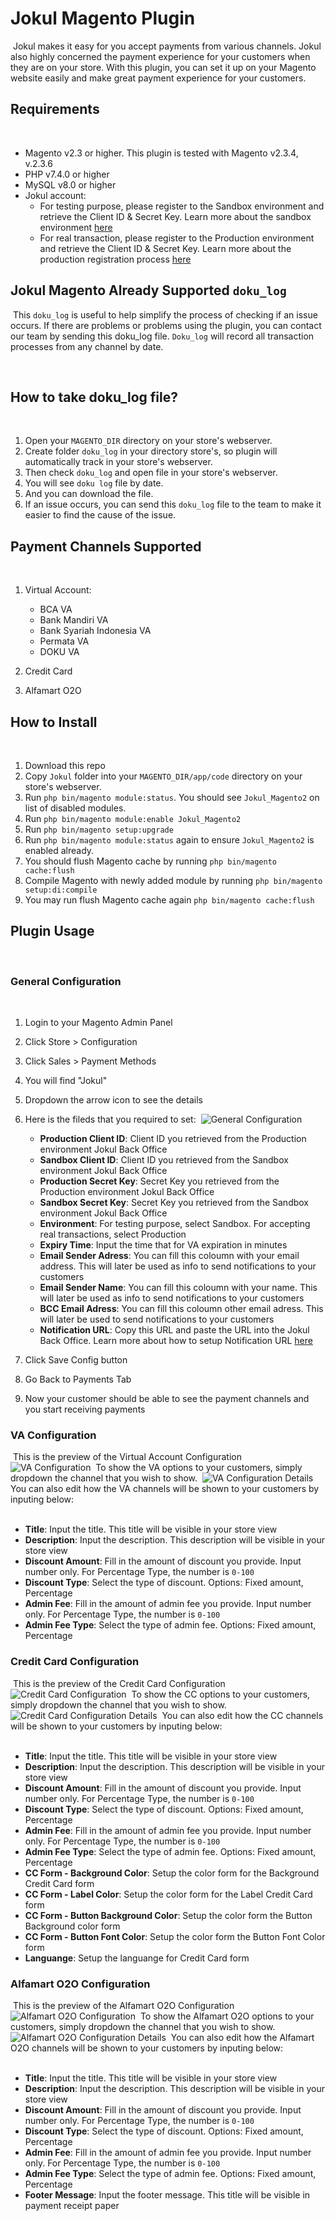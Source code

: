 # Jokul Magento Plugin
​
Jokul makes it easy for you accept payments from various channels. Jokul also highly concerned the payment experience for your customers when they are on your store. With this plugin, you can set it up on your Magento website easily and make great payment experience for your customers.
​
## Requirements
​
- Magento v2.3 or higher. This plugin is tested with Magento v2.3.4, v.2.3.6
- PHP v7.4.0 or higher
- MySQL v8.0 or higher
- Jokul account:
    - For testing purpose, please register to the Sandbox environment and retrieve the Client ID & Secret Key. Learn more about the sandbox environment [here](https://jokul.doku.com/docs/docs/getting-started/explore-sandbox)
    - For real transaction, please register to the Production environment and retrieve the Client ID & Secret Key. Learn more about the production registration process [here](https://jokul.doku.com/docs/docs/getting-started/register-user)

## Jokul Magento Already Supported `doku_log`
​
This `doku_log` is useful to help simplify the process of checking if an issue occurs. If there are problems or problems using the plugin, you can contact our team by sending this doku_log file. `Doku_log` will record all transaction processes from any channel by date.

​
## How to take doku_log file?
​
1. Open your `MAGENTO_DIR` directory on your store's webserver.
2. Create folder `doku_log` in your directory store's, so plugin will automatically track in your store's webserver.
3. Then check `doku_log` and open file in your store's webserver.
4. You will see `doku log` file by date.
5. And you can download the file. 
6. If an issue occurs, you can send this `doku_log` file to the team to make it easier to find the cause of the issue.


## Payment Channels Supported
​
1. Virtual Account:
    - BCA VA
    - Bank Mandiri VA
    - Bank Syariah Indonesia VA
    - Permata VA
    - DOKU VA

2. Credit Card
3. Alfamart O2O
​
## How to Install
​
1. Download this repo
2. Copy `Jokul` folder into your `MAGENTO_DIR/app/code` directory on your store's webserver.
3. Run `php bin/magento module:status`. You should see `Jokul_Magento2` on list of disabled modules.
4. Run `php bin/magento module:enable Jokul_Magento2`
5. Run `php bin/magento setup:upgrade`
6. Run `php bin/magento module:status` again to ensure `Jokul_Magento2` is enabled already.
7. You should flush Magento cache by running `php bin/magento cache:flush`
8. Compile Magento with newly added module by running `php bin/magento setup:di:compile`
9. You may run flush Magento cache again `php bin/magento cache:flush`
​
## Plugin Usage
​
### General Configuration
​
1. Login to your Magento Admin Panel
2. Click Store > Configuration
3. Click Sales > Payment Methods
4. You will find "Jokul"
5. Dropdown the arrow icon to see the details
6. Here is the fileds that you required to set:
​
    ![General Configuration](https://i.ibb.co/qyCfkXR/Screen-Shot-2021-03-25-at-01-40-53.png)
    
    - **Production Client ID**: Client ID you retrieved from the Production environment Jokul Back Office
    - **Sandbox Client ID**: Client ID you retrieved from the Sandbox environment Jokul Back Office
    - **Production Secret Key**: Secret Key you retrieved from the Production environment Jokul Back Office
    - **Sandbox Secret Key**: Secret Key you retrieved from the Sandbox environment Jokul Back Office
    - **Environment**: For testing purpose, select Sandbox. For accepting real transactions, select Production
    - **Expiry Time**: Input the time that for VA expiration in minutes
    - **Email Sender Adress**: You can fill this coloumn with your email address. This will later be used as info to send notifications to your customers
    - **Email Sender Name**: You can fill this coloumn with your name. This will later be used as info to send notifications to your customers
    - **BCC Email Adress**: You can fill this coloumn other email adress. This will later be used to send notifications to your customers
    - **Notification URL**: Copy this URL and paste the URL into the Jokul Back Office. Learn more about how to setup Notification URL [here](https://jokul.doku.com/docs/docs/after-payment/setup-notification-url)
7. Click Save Config button
8. Go Back to Payments Tab
9. Now your customer should be able to see the payment channels and you start receiving payments
​
### VA Configuration
​
This is the preview of the Virtual Account Configuration
​
![VA Configuration](https://i.ibb.co/WxZfMZd/Screen-Shot-2021-03-25-at-01-41-13.png)
​
To show the VA options to your customers, simply dropdown the channel that you wish to show.
​
![VA Configuration Details](https://i.ibb.co/PYJGf8w/Screen-Shot-2021-03-25-at-01-41-04.png)
​
You can also edit how the VA channels will be shown to your customers by inputing below:  
​
- **Title**: Input the title. This title will be visible in your store view
- **Description**: Input the description. This description will be visible in your store view
- **Discount Amount**: Fill in the amount of discount you provide. Input number only. For Percentage Type, the number is `0-100`
- **Discount Type**: Select the type of discount. Options: Fixed amount, Percentage
- **Admin Fee**: Fill in the amount of admin fee you provide. Input number only. For Percentage Type, the number is `0-100`
- **Admin Fee Type**: Select the type of admin fee. Options: Fixed amount, Percentage

### Credit Card Configuration
​
This is the preview of the Credit Card Configuration
​
![Credit Card Configuration](https://i.ibb.co/160B9JH/Screen-Shot-2021-05-04-at-10-57-23.png)
​
To show the CC options to your customers, simply dropdown the channel that you wish to show.
​
![Credit Card Configuration Details](https://i.ibb.co/kX9rbtL/Screen-Shot-2021-05-04-at-10-58-38.png)
​
You can also edit how the CC channels will be shown to your customers by inputing below:  
​
- **Title**: Input the title. This title will be visible in your store view
- **Description**: Input the description. This description will be visible in your store view
- **Discount Amount**: Fill in the amount of discount you provide. Input number only. For Percentage Type, the number is `0-100`
- **Discount Type**: Select the type of discount. Options: Fixed amount, Percentage
- **Admin Fee**: Fill in the amount of admin fee you provide. Input number only. For Percentage Type, the number is `0-100`
- **Admin Fee Type**: Select the type of admin fee. Options: Fixed amount, Percentage
- **CC Form - Background Color**: Setup the color form for the Background Credit Card form
- **CC Form - Label Color**: Setup the color form for the Label Credit Card form
- **CC Form - Button Background Color**: Setup the color form the Button Background color form
- **CC Form - Button Font Color**: Setup the color form the Button Font Color form
- **Languange**: Setup the languange for Credit Card form

### Alfamart O2O Configuration
​
This is the preview of the Alfamart O2O Configuration
​
![Alfamart O2O Configuration](https://i.ibb.co/160B9JH/Screen-Shot-2021-05-04-at-10-57-23.png)
​
To show the Alfamart O2O options to your customers, simply dropdown the channel that you wish to show.
​
![Alfamart O2O Configuration Details](https://i.ibb.co/qnqjqzw/Screen-Shot-2021-05-04-at-11-05-10.png)
​
You can also edit how the Alfamart O2O channels will be shown to your customers by inputing below:  
​
- **Title**: Input the title. This title will be visible in your store view
- **Description**: Input the description. This description will be visible in your store view
- **Discount Amount**: Fill in the amount of discount you provide. Input number only. For Percentage Type, the number is `0-100`
- **Discount Type**: Select the type of discount. Options: Fixed amount, Percentage
- **Admin Fee**: Fill in the amount of admin fee you provide. Input number only. For Percentage Type, the number is `0-100`
- **Admin Fee Type**: Select the type of admin fee. Options: Fixed amount, Percentage
- **Footer Message**: Input the footer message. This title will be visible in payment receipt paper
